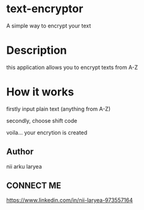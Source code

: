 # text-encryptor
A simple way to encrypt your text



# Description
this application allows you to encrypt texts from A-Z

# How it works 
firstly input plain text (anything from A-Z)

secondly, choose shift code 

voila... your encrytion is created 


## Author
nii arku laryea

## CONNECT ME 

https://www.linkedin.com/in/nii-laryea-973557164
## 